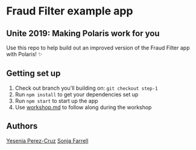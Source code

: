 # Fraud Filter example app
## Unite 2019: Making Polaris work for you

Use this repo to help build out an improved version of the Fraud Filter app with Polaris! ✨

## Getting set up

1. Check out branch you'll building on: `git checkout step-1`  
2. Run `npm install` to get your dependencies set up
3. Run `npm start` to start up the app
4. Use [workshop.md](/workshop.md) to follow along during the workshop

## Authors
[Yesenia Perez-Cruz](https://github.com/yesenia-perezcruz)
[Sonja Farrell](https://github.com/yourpalsonja)
